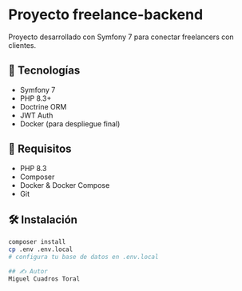 # Proyecto freelance-backend

Proyecto desarrollado con Symfony 7 para conectar freelancers con clientes.

## 🚀 Tecnologías
- Symfony 7
- PHP 8.3+
- Doctrine ORM
- JWT Auth
- Docker (para despliegue final)

## 🧪 Requisitos
- PHP 8.3
- Composer
- Docker & Docker Compose
- Git

## 🛠 Instalación
```bash
composer install
cp .env .env.local
# configura tu base de datos en .env.local

## ✍️ Autor
Miguel Cuadros Toral